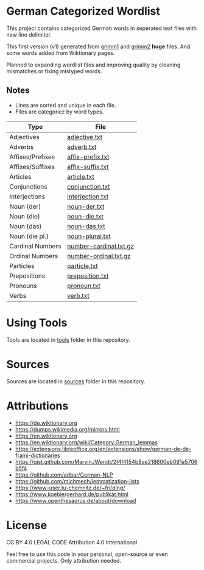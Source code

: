 # German Categorized Wordlist

This project contains categorized German words in seperated text files with new line delimiter.

This first version (v1) generated from [grimm1](https://www.koeblergerhard.de/grimm1.htm) 
and [grimm2](https://www.koeblergerhard.de/grimm2.htm) **huge** files. And some words added 
from Wiktionary pages.

Planned to expanding wordlist files and improving quality by cleaning mismatches or fixing mistyped words.


## Notes
* Lines are sorted and unique in each file.
* Files are categoriez by word types.

| Type             | File                                                |
| ---------------- | --------------------------------------------------- |
| Adjectives       | [adjective.txt](v1/adjective.txt)                   |
| Adverbs          | [adverb.txt](v1/adverb.txt)                         |
| Affixes/Prefixes | [affix-prefix.txt](v1/affix-prefix.txt)             |
| Affixes/Suffixes | [affix-suffix.txt](v1/affix-suffix.txt)             |
| Articles         | [article.txt](v1/article.txt)                       |
| Conjunctions     | [conjunction.txt](v1/conjunction.txt)               |
| Interjections    | [interjection.txt](v1/interjection.txt)             |
| Noun (der)       | [noun-der.txt](v1/noun-der.txt)                     |
| Noun (die)       | [noun-die.txt](v1/noun-die.txt)                     |
| Noun (das)       | [noun-das.txt](v1/noun-das.txt)                     |
| Noun (die pl.)   | [noun-plural.txt](v1/noun-plural.txt)               |
| Cardinal Numbers | [number-cardinal.txt.gz](v1/number-cardinal.txt.gz) |
| Ordinal Numbers  | [number-ordinal.txt.gz](v1/number-ordinal.txt.gz)   |
| Particles        | [particle.txt](v1/particle.txt)                     |
| Prepositions     | [preposition.txt](v1/preposition.txt)               |
| Pronouns         | [pronoun.txt](v1/pronoun.txt)                       |
| Verbs            | [verb.txt](v1/verb.txt)                             |


# Using Tools
Tools are located in [tools](tools) folder in this repository.


# Sources
Sources are located in [sources](sources) folder in this repository.


# Attributions
* https://de.wiktionary.org
* https://dumps.wikimedia.org/mirrors.html
* https://en.wiktionary.org
* https://en.wiktionary.org/wiki/Category:German_lemmas
* https://extensions.libreoffice.org/en/extensions/show/german-de-de-frami-dictionaries
* https://gist.github.com/MarvinJWendt/2f4f4154b8ae218600eb091a5706b5f4
* https://github.com/adbar/German-NLP
* https://github.com/michmech/lemmatization-lists
* https://www-user.tu-chemnitz.de/~fri/ding/
* https://www.koeblergerhard.de/publikat.html
* https://www.openthesaurus.de/about/download


# License
CC BY 4.0 LEGAL CODE
Attribution 4.0 International

Feel free to use this code in your personal, open-source or even 
commercial projects. Only attribution needed.